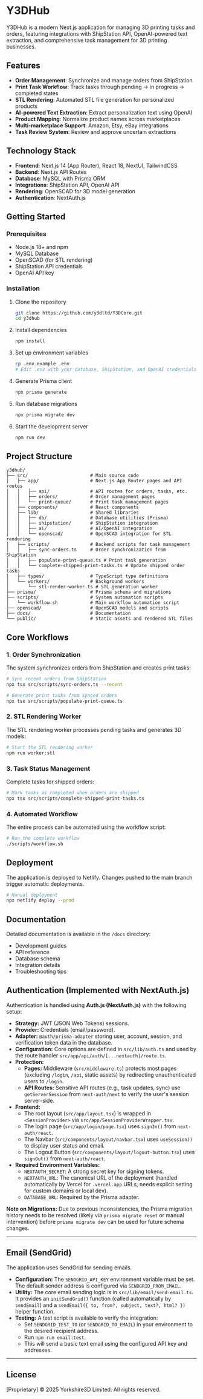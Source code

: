 # Y3DHub

Y3DHub is a modern Next.js application for managing 3D printing tasks and orders, featuring integrations with ShipStation API, OpenAI-powered text extraction, and comprehensive task management for 3D printing businesses.

## Features

- **Order Management**: Synchronize and manage orders from ShipStation
- **Print Task Workflow**: Track tasks through pending → in progress → completed states
- **STL Rendering**: Automated STL file generation for personalized products
- **AI-powered Text Extraction**: Extract personalization text using OpenAI
- **Product Mapping**: Normalize product names across marketplaces
- **Multi-marketplace Support**: Amazon, Etsy, eBay integrations
- **Task Review System**: Review and approve uncertain extractions

## Technology Stack

- **Frontend**: Next.js 14 (App Router), React 18, NextUI, TailwindCSS
- **Backend**: Next.js API Routes
- **Database**: MySQL with Prisma ORM
- **Integrations**: ShipStation API, OpenAI API
- **Rendering**: OpenSCAD for 3D model generation
- **Authentication**: NextAuth.js

## Getting Started

### Prerequisites

- Node.js 18+ and npm
- MySQL Database
- OpenSCAD (for STL rendering)
- ShipStation API credentials
- OpenAI API key

### Installation

1. Clone the repository

   ```bash
   git clone https://github.com/y3dltd/Y3DCore.git
   cd y3dhub
   ```

2. Install dependencies

   ```bash
   npm install
   ```

3. Set up environment variables

   ```bash
   cp .env.example .env
   # Edit .env with your database, ShipStation, and OpenAI credentials
   ```

4. Generate Prisma client

   ```bash
   npx prisma generate
   ```

5. Run database migrations

   ```bash
   npx prisma migrate dev
   ```

6. Start the development server
   ```bash
   npm run dev
   ```

## Project Structure

```
y3dhub/
├── src/                       # Main source code
│   ├── app/                   # Next.js App Router pages and API routes
│   │   ├── api/               # API routes for orders, tasks, etc.
│   │   ├── orders/            # Order management pages
│   │   └── print-queue/       # Print task management pages
│   ├── components/            # React components
│   ├── lib/                   # Shared libraries
│   │   ├── db/                # Database utilities (Prisma)
│   │   ├── shipstation/       # ShipStation integration
│   │   ├── ai/                # AI/OpenAI integration
│   │   └── openscad/          # OpenSCAD integration for STL rendering
│   ├── scripts/               # Backend scripts for task management
│   │   ├── sync-orders.ts     # Order synchronization from ShipStation
│   │   ├── populate-print-queue.ts # Print task generation
│   │   └── complete-shipped-print-tasks.ts # Update shipped order tasks
│   ├── types/                 # TypeScript type definitions
│   └── workers/               # Background workers
│       └── stl-render-worker.ts # STL generation worker
├── prisma/                    # Prisma schema and migrations
├── scripts/                   # System automation scripts
│   └── workflow.sh            # Main workflow automation script
├── openscad/                  # OpenSCAD models and scripts
├── docs/                      # Documentation
└── public/                    # Static assets and rendered STL files
```

## Core Workflows

### 1. Order Synchronization

The system synchronizes orders from ShipStation and creates print tasks:

```bash
# Sync recent orders from ShipStation
npx tsx src/scripts/sync-orders.ts --recent

# Generate print tasks from synced orders
npx tsx src/scripts/populate-print-queue.ts
```

### 2. STL Rendering Worker

The STL rendering worker processes pending tasks and generates 3D models:

```bash
# Start the STL rendering worker
npm run worker:stl
```

### 3. Task Status Management

Complete tasks for shipped orders:

```bash
# Mark tasks as completed when orders are shipped
npx tsx src/scripts/complete-shipped-print-tasks.ts
```

### 4. Automated Workflow

The entire process can be automated using the workflow script:

```bash
# Run the complete workflow
./scripts/workflow.sh
```

## Deployment

The application is deployed to Netlify. Changes pushed to the main branch trigger automatic deployments.

```bash
# Manual deployment
npx netlify deploy --prod
```

## Documentation

Detailed documentation is available in the `/docs` directory:

- Development guides
- API reference
- Database schema
- Integration details
- Troubleshooting tips

## Authentication (Implemented with NextAuth.js)

Authentication is handled using **Auth.js (NextAuth.js)** with the following setup:

- **Strategy:** JWT (JSON Web Tokens) sessions.
- **Provider:** Credentials (email/password).
- **Adapter:** `@auth/prisma-adapter` storing user, account, session, and verification token data in the database.
- **Configuration:** Core options are defined in `src/lib/auth.ts` and used by the route handler `src/app/api/auth/[...nextauth]/route.ts`.
- **Protection:**
  - **Pages:** Middleware (`src/middleware.ts`) protects most pages (excluding `/login`, `/api`, static assets) by redirecting unauthenticated users to `/login`.
  - **API Routes:** Sensitive API routes (e.g., task updates, sync) use `getServerSession` from `next-auth/next` to verify the user's session server-side.
- **Frontend:**
  - The root layout (`src/app/layout.tsx`) is wrapped in `<SessionProvider>` via `src/app/SessionProviderWrapper.tsx`.
  - The login page (`src/app/login/page.tsx`) uses `signIn()` from `next-auth/react`.
  - The Navbar (`src/components/layout/navbar.tsx`) uses `useSession()` to display user status and email.
  - The Logout Button (`src/components/layout/logout-button.tsx`) uses `signOut()` from `next-auth/react`.
- **Required Environment Variables:**
  - `NEXTAUTH_SECRET`: A strong secret key for signing tokens.
  - `NEXTAUTH_URL`: The canonical URL of the deployment (handled automatically by Vercel for `.vercel.app` URLs, needs explicit setting for custom domains or local dev).
  - `DATABASE_URL`: Required by the Prisma adapter.

**Note on Migrations:** Due to previous inconsistencies, the Prisma migration history needs to be resolved (likely via `prisma migrate reset` or manual intervention) before `prisma migrate dev` can be used for future schema changes.

---

## Email (SendGrid)

The application uses SendGrid for sending emails.

- **Configuration:** The `SENDGRID_API_KEY` environment variable must be set. The default sender address is configured via `SENDGRID_FROM_EMAIL`.
- **Utility:** The core email sending logic is in `src/lib/email/send-email.ts`. It provides an `initSendGrid()` function (called automatically by `sendEmail`) and a `sendEmail({ to, from?, subject, text?, html? })` helper function.
- **Testing:** A test script is available to verify the integration:
  - Set `SENDGRID_TEST_TO` (or `SENDGRID_TO_EMAIL`) in your environment to the desired recipient address.
  - Run `npm run email:test`.
  - This will send a basic text email using the configured API key and addresses.

---

## License

[Proprietary] © 2025 Yorkshire3D Limited. All rights reserved.
